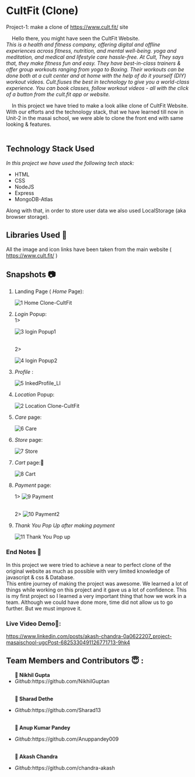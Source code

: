# CultFit (Clone)
Project-1: make a clone of https://www.cult.fit/ site

&nbsp;&nbsp;&nbsp;&nbsp;Hello there, you might have seen the CultFit Website.
<br> *This is a health and fitness company, offering digital and offline experiences across fitness, nutrition, and mental well-being. yoga and meditation, and medical and lifestyle care hassle-free. At Cult, They says that, they make fitness fun and easy. They have best-in-class trainers & offer group workouts ranging from yoga to Boxing. Their workouts can be done both at a cult center and at home with the help of do it yourself (DIY) workout videos. Cult.fiuses the best in technology to give you a world-class experience. You can book classes, follow workout videos - all with the click of a button from the cult.fit app or website.* <br>

&nbsp;&nbsp;&nbsp;&#160;In this project we have tried to make a look alike clone of CultFit Website. With our efforts and the technology stack, that we have learned till now in Unit-2 in the masai school, we were able to clone the front end with same looking & features. <br><br>

## Technology Stack Used
*In this project we have used the following tech stack:*
<ul>
  <li>HTML</li>
  <li>CSS</li>
  <li>NodeJS</li>
  <li>Express</li>
  <li>MongoDB-Atlas</li>
</ul>
Along with that, in order to store user data we also used LocalStorage (aka browser storage).

## Libraries Used 🌟
All the image and icon links have been taken from the main website ( https://www.cult.fit/ )

## Snapshots 📷
<ol>
<li>Landing Page ( <i>Home</i> Page):</li>
  
  ![1 Home Clone-CultFit](https://user-images.githubusercontent.com/83694840/126890057-4f2db3bd-9e68-43bf-b095-e0c2906421a4.png)

  <li> <i>Login</i> Popup:</li>
 1>
  
  ![3 login Popup1](https://user-images.githubusercontent.com/83694840/126890182-8d88fbc7-1939-467e-8818-f173c9aaa726.png)
  
 <br> 2>
  
  ![4 login Popup2](https://user-images.githubusercontent.com/83694840/126890185-af6d56fc-411c-40f9-b5f3-f929ba6bdb8d.png)
  
<li> <i>Profile</i> :</li>
  
  ![5 InkedProfile_LI](https://user-images.githubusercontent.com/83694840/126890219-9f643aa1-b595-45fc-96e4-d1a8f244976f.jpg)
  
<li> <i>Location</i> Popup:</li>
  
  ![2 Location Clone-CultFit](https://user-images.githubusercontent.com/83694840/126890285-84f53bc0-d91d-4280-bd0b-d5e6914f8fe1.png)
  
<li> <i>Care</i> page:</li>
  
  ![6 Care](https://user-images.githubusercontent.com/83694840/126890399-c2b67f27-b1d3-4876-be19-44fb30205e54.png)
  
<li> <i>Store</i> page:</li>
  
  ![7 Store](https://user-images.githubusercontent.com/83694840/126890429-0ea2730a-b1dc-42c1-ab7b-38d07f6b6eac.png)
  
<li> <i>Cart</i> page:🛒</li>
  
  ![8 Cart](https://user-images.githubusercontent.com/83694840/126890440-7f930bba-2e80-4c4f-bb24-880e3d02128a.png)
  
<li> <i>Payment</i> page:</li>
  
 1> ![9 Payment](https://user-images.githubusercontent.com/83694840/126890460-ca5e3247-c9a5-4daa-ab57-438eaf38f33f.png)
  
 <br> 2> ![10 Payment2](https://user-images.githubusercontent.com/83694840/126890464-7d6c6970-2aef-4d8b-a4be-da37c2987546.png)
  
<li> <i>Thank You Pop Up after making payment</i> </li>
  
  ![11 Thank You Pop up](https://user-images.githubusercontent.com/83694840/126890486-44baabfc-481a-4dfb-a0fd-2ae5ee5c3f4c.png)
  
</ol>

### End Notes 📑
In this project we were tried to achieve a near to perfect clone of the original website as much as possible with very limited knowledge of javascript & css & Database. <br>
This entire journey of making the project was awesome. We learned a lot of things while working on this project and it gave us a lot of confidence. This is my first project so I learned a very important thing that how we work in a team. Although we could have done more, time did not allow us to go further. But we must improve it.

### Live Video Demo🎥:

https://www.linkedin.com/posts/akash-chandra-0a0622207_project-masaischool-ugcPost-6825330491126771713-9hk4


## Team Members and Contributors 😇 :
<ul>
  <b>👤 Nikhil Gupta </b>
  <li><i>Github:</i>https://github.com/NikhilGuptan</li><br>
  
  <b>👤 Sharad Dethe </b>
  <li><i>Github:</i>https://github.com/Sharad13</li><br>
  
  <b>👤 Anup Kumar Pandey </b>
  <li><i>Github:</i>https://github.com/Anuppandey009</li><br>
  
  <b>👤 Akash Chandra </b>
  <li><i>Github:</i>https://github.com/chandra-akash</li>
</ul>
